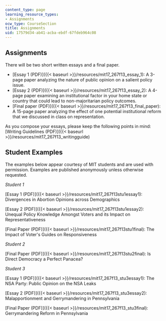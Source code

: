 ```yaml
---
content_type: page
learning_resource_types:
- Assignments
ocw_type: CourseSection
title: Assignments
uid: 17579d34-ab41-acba-ebdf-67fdeb964c08
---
```


Assignments
-----------

There will be two short written essays and a final paper.

*   [Essay 1 (PDF)]({{< baseurl >}}/resources/mit17_267f13_essay_1): A 3-page paper analyzing the nature of public opinion on a salient policy issue.
*   [Essay 2 (PDF)]({{< baseurl >}}/resources/mit17_267f13_essay_2): A 4-page paper examining an institutional factor in your home state or country that could lead to non-majoritarian policy outcomes.
*   [Final paper (PDF)]({{< baseurl >}}/resources/mit17_267f13_final_paper): A 15-page paper analyzing the effect of one potential institutional reform that we discussed in class on representation.

As you compose your essays, please keep the following points in mind: [Writing Guidelines (PDF)]({{< baseurl >}}/resources/mit17_267f13_writingguide)

Student Examples
----------------

The examples below appear courtesy of MIT students and are used with permission. Examples are published anonymously unless otherwise requested.

_Student 1_

[Essay 1 (PDF)]({{< baseurl >}}/resources/mit17_267f13stu1essay1): Divergences in Abortion Opinions across Demographics

[Essay 2 (PDF)]({{< baseurl >}}/resources/mit17_267f13stu1essay2): Unequal Policy Knowledge Amongst Voters and its Impact on Representativeness

[Final Paper (PDF)]({{< baseurl >}}/resources/mit17_267f13stu1final): The Impact of Voter's Guides on Responsiveness

_Student 2_

[Final Paper (PDF)]({{< baseurl >}}/resources/mit17_267f13stu2final): Is Direct Democracy a Perfect Panacea?

_Student 3_

[Essay 1 (PDF)]({{< baseurl >}}/resources/mit17_267f13_stu3essay1): The NSA Party: Public Opinion on the NSA Leaks

[Essay 2 (PDF)]({{< baseurl >}}/resources/mit17_267f13_stu3essay2): Malapportionment and Gerrymandering in Pennsylvania

[Final Paper (PDF)]({{< baseurl >}}/resources/mit17_267f13_stu3final): Gerrymandering Reform in Pennsylvania
